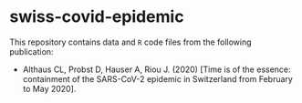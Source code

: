 # swiss-covid-epidemic

This repository contains data and `R` code files from the following publication:

- Althaus CL, Probst D, Hauser A, Riou J. (2020) [Time is of the essence: containment of the SARS-CoV-2 epidemic in Switzerland from February to May 2020].
